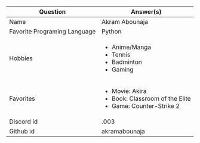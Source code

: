 | Question      | Answer(s) |
| ----------- | ----------- |
| Name      | Akram Abounaja       |
| Favorite Programing Language   | Python        |
| Hobbies      | <ul><li>Anime/Manga</li><li>Tennis</li><li>Badminton</li><li>Gaming</li></ul>|
| Favorites  | <ul><li>Movie: Akira</li><li>Book: Classroom of the Elite</li><li>Game: Counter-Strike 2</li></ul>|
| Discord id    | .003  |
| Github id   | akramabounaja  |